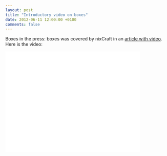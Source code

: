 ```yaml
---
layout: post
title: "Introductory video on boxes"
date: 2012-06-11 12:00:00 +0100
comments: false
---
```


Boxes in the press: boxes was covered by nixCraft in an [article with video](http://io9.in/i8). Here is the video:

<iframe width="420" height="315" src="//www.youtube-nocookie.com/embed/glzXjNvrYOc?rel=0" frameborder="0" allowfullscreen></iframe>

